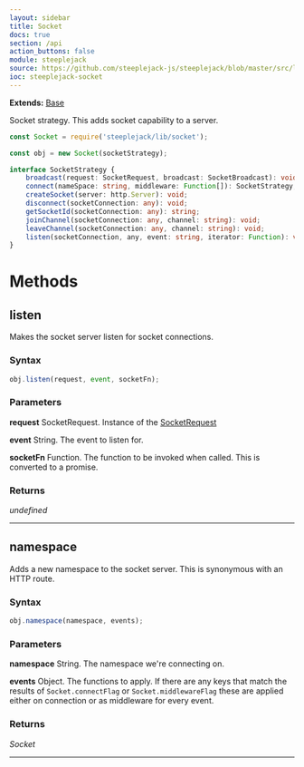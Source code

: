 ```yaml
---
layout: sidebar
title: Socket
docs: true
section: /api
action_buttons: false
module: steeplejack
source: https://github.com/steeplejack-js/steeplejack/blob/master/src/lib/socket.js
ioc: steeplejack-socket
---
```


**Extends:** [Base](../base)

Socket strategy. This adds socket capability to a server.

```javascript
const Socket = require('steeplejack/lib/socket');

const obj = new Socket(socketStrategy);
```

```typescript
interface SocketStrategy {
    broadcast(request: SocketRequest, broadcast: SocketBroadcast): void;
    connect(nameSpace: string, middleware: Function[]): SocketStrategy;
    createSocket(server: http.Server): void;
    disconnect(socketConnection: any): void;
    getSocketId(socketConnection: any): string;
    joinChannel(socketConnection: any, channel: string): void;
    leaveChannel(socketConnection: any, channel: string): void;
    listen(socketConnection, any, event: string, iterator: Function): void;
}
```

# Methods

## listen

Makes the socket server listen for socket connections.

### Syntax

```javascript
obj.listen(request, event, socketFn);
```

### Parameters

**request**
  SocketRequest. Instance of the [SocketRequest](../socketrequest)

**event**
  String. The event to listen for.
  
**socketFn**
  Function. The function to be invoked when called. This is converted to a promise.


### Returns

_undefined_

---

## namespace

Adds a new namespace to the socket server. This is synonymous with an HTTP route.

### Syntax

```javascript
obj.namespace(namespace, events);
```

### Parameters

**namespace**
  String. The namespace we're connecting on.
  
**events**
  Object. The functions to apply. If there are any keys that match the results of `Socket.connectFlag` or 
  `Socket.middlewareFlag` these are applied either on connection or as middleware for every event.

### Returns

_Socket_

---
